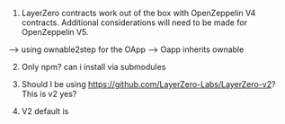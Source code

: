 
1. LayerZero contracts work out of the box with OpenZeppelin V4 contracts. Additional considerations will need to be made for OpenZeppelin V5.

--> using ownable2step for the OApp
--> Oapp inherits ownable

2. Only npm? can i install via submodules

3. Should I be using https://github.com/LayerZero-Labs/LayerZero-v2? This is v2 yes?

4. V2 default is 